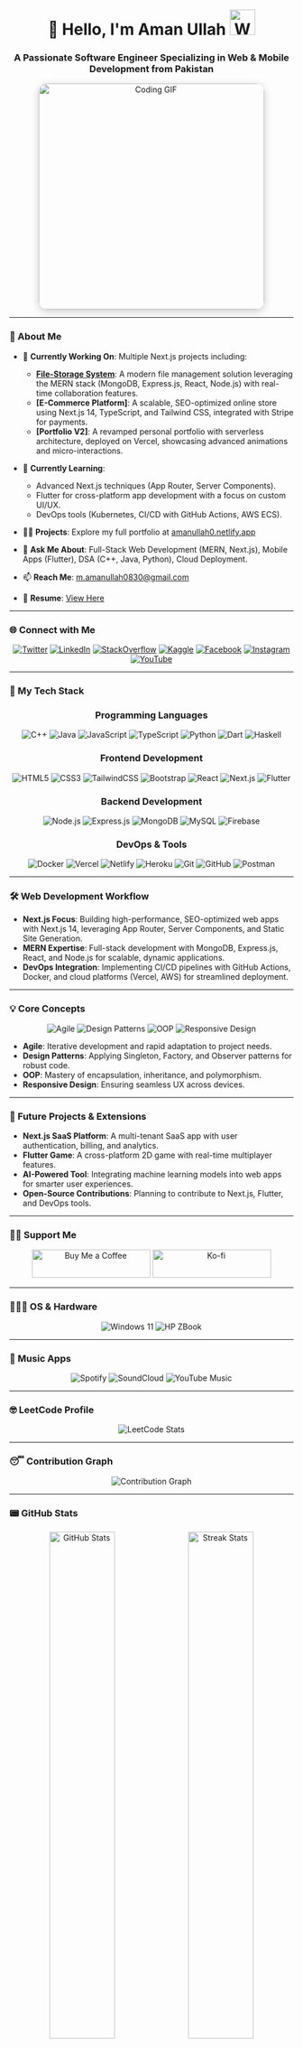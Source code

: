 <div align="center">
  <h1>👋 Hello, I'm Aman Ullah <img src="https://raw.githubusercontent.com/nixin72/nixin72/master/wave.gif" alt="Waving hand" height="45" width="45" /></h1>
  <h3>A Passionate Software Engineer Specializing in Web & Mobile Development from Pakistan</h3>
  <img src="https://media.giphy.com/media/qgQUggAC3Pfv687qPC/giphy.gif" alt="Coding GIF" width="400" style="border-radius: 15px; box-shadow: 0 4px 15px rgba(0,0,0,0.2);">
</div>

---

### 🌟 About Me
- 🔭 **Currently Working On**: Multiple Next.js projects including:
  - **[File-Storage System](https://github.com/zohiaby/file-drive/)**: A modern file management solution leveraging the MERN stack (MongoDB, Express.js, React, Node.js) with real-time collaboration features.
  - **[E-Commerce Platform]**: A scalable, SEO-optimized online store using Next.js 14, TypeScript, and Tailwind CSS, integrated with Stripe for payments.
  - **[Portfolio V2]**: A revamped personal portfolio with serverless architecture, deployed on Vercel, showcasing advanced animations and micro-interactions.

- 🌱 **Currently Learning**: 
  - Advanced Next.js techniques (App Router, Server Components).
  - Flutter for cross-platform app development with a focus on custom UI/UX.
  - DevOps tools (Kubernetes, CI/CD with GitHub Actions, AWS ECS).

- 👨‍💻 **Projects**: Explore my full portfolio at [amanullah0.netlify.app](https://amanullah0.netlify.app/)
- 💬 **Ask Me About**: Full-Stack Web Development (MERN, Next.js), Mobile Apps (Flutter), DSA (C++, Java, Python), Cloud Deployment.
- 📫 **Reach Me**: [m.amanullah0830@gmail.com](mailto:m.amanullah0830@gmail.com)
- 📄 **Resume**: [View Here](https://drive.google.com/file/d/1Cyj7zqIpITHhXKgjRcoSQOLcJjXzNn0U/view)

---

### 🌐 Connect with Me
<p align="center">
  <a href="https://twitter.com/amanullah0830" target="_blank"><img src="https://img.shields.io/badge/Twitter-%231DA1F2.svg?style=for-the-badge&logo=twitter&logoColor=white" alt="Twitter"></a>
  <a href="https://linkedin.com/in/aman-ullah" target="_blank"><img src="https://img.shields.io/badge/LinkedIn-%230077B5.svg?style=for-the-badge&logo=linkedin&logoColor=white" alt="LinkedIn"></a>
  <a href="https://stackoverflow.com/users/aman-ullah" target="_blank"><img src="https://img.shields.io/badge/StackOverflow-%23F48024.svg?style=for-the-badge&logo=stackoverflow&logoColor=white" alt="StackOverflow"></a>
  <a href="https://kaggle.com/amanullah057" target="_blank"><img src="https://img.shields.io/badge/Kaggle-%2320BEFF.svg?style=for-the-badge&logo=kaggle&logoColor=white" alt="Kaggle"></a>
  <a href="https://fb.com/amanullah" target="_blank"><img src="https://img.shields.io/badge/Facebook-%231877F2.svg?style=for-the-badge&logo=facebook&logoColor=white" alt="Facebook"></a>
  <a href="https://instagram.com/aman_ullah057" target="_blank"><img src="https://img.shields.io/badge/Instagram-%23E4405F.svg?style=for-the-badge&logo=instagram&logoColor=white" alt="Instagram"></a>
  <a href="https://www.youtube.com/c/aman057" target="_blank"><img src="https://img.shields.io/badge/YouTube-%23FF0000.svg?style=for-the-badge&logo=youtube&logoColor=white" alt="YouTube"></a>
</p>

---

### 🚀 My Tech Stack
<div align="center">
  <h3>Programming Languages</h3>
  <img src="https://img.shields.io/badge/C++-%2300599C.svg?style=for-the-badge&logo=c%2B%2B&logoColor=white" alt="C++">
  <img src="https://img.shields.io/badge/Java-%23ED8B00.svg?style=for-the-badge&logo=java&logoColor=white" alt="Java">
  <img src="https://img.shields.io/badge/JavaScript-%23F7DF1E.svg?style=for-the-badge&logo=javascript&logoColor=black" alt="JavaScript">
  <img src="https://img.shields.io/badge/TypeScript-%23007ACC.svg?style=for-the-badge&logo=typescript&logoColor=white" alt="TypeScript">
  <img src="https://img.shields.io/badge/Python-%233370A0.svg?style=for-the-badge&logo=python&logoColor=white" alt="Python">
  <img src="https://img.shields.io/badge/Dart-%230175C2.svg?style=for-the-badge&logo=dart&logoColor=white" alt="Dart">
  <img src="https://img.shields.io/badge/Haskell-%235B50D0.svg?style-for-the-badge&logo=haskell&logoColor=white" alt="Haskell">

  <h3>Frontend Development</h3>
  <img src="https://img.shields.io/badge/HTML5-%23E34F26.svg?style=for-the-badge&logo=html5&logoColor=white" alt="HTML5">
  <img src="https://img.shields.io/badge/CSS3-%231572B6.svg?style=for-the-badge&logo=css3&logoColor=white" alt="CSS3">
  <img src="https://img.shields.io/badge/TailwindCSS-%2338B2AC.svg?style=for-the-badge&logo=tailwind-css&logoColor=white" alt="TailwindCSS">
  <img src="https://img.shields.io/badge/Bootstrap-%23563D7C.svg?style=for-the-badge&logo=bootstrap&logoColor=white" alt="Bootstrap">
  <img src="https://img.shields.io/badge/React-%2361DAFB.svg?style=for-the-badge&logo=react&logoColor=black" alt="React">
  <img src="https://img.shields.io/badge/Next.js-%23000000.svg?style=for-the-badge&logo=next.js&logoColor=white" alt="Next.js">
  <img src="https://img.shields.io/badge/Flutter-%2302569B.svg?style-for-the-badge&logo=flutter&logoColor=white" alt="Flutter">

  <h3>Backend Development</h3>
  <img src="https://img.shields.io/badge/Node.js-%2343853D.svg?style=for-the-badge&logo=node.js&logoColor=white" alt="Node.js">
  <img src="https://img.shields.io/badge/Express.js-%23404d59.svg?style-for-the-badge&logo=express&logoColor=white" alt="Express.js">
  <img src="https://img.shields.io/badge/MongoDB-%2347A248.svg?style-for-the-badge&logo=mongodb&logoColor=white" alt="MongoDB">
  <img src="https://img.shields.io/badge/MySQL-%23000.svg?style-for-the-badge&logo=mysql&logoColor=white" alt="MySQL">
  <img src="https://img.shields.io/badge/Firebase-%23FFCA28.svg?style-for-the-badge&logo=firebase&logoColor=black" alt="Firebase">

  <h3>DevOps & Tools</h3>
  <img src="https://img.shields.io/badge/Docker-%230db7ed.svg?style-for-the-badge&logo=docker&logoColor=white" alt="Docker">
  <img src="https://img.shields.io/badge/Vercel-%23000000.svg?style-for-the-badge&logo=vercel&logoColor=white" alt="Vercel">
  <img src="https://img.shields.io/badge/Netlify-%2300C7B7.svg?style-for-the-badge&logo=netlify&logoColor=white" alt="Netlify">
  <img src="https://img.shields.io/badge/Heroku-%23430098.svg?style-for-the-badge&logo=heroku&logoColor=white" alt="Heroku">
  <img src="https://img.shields.io/badge/Git-%23F05033.svg?style-for-the-badge&logo=git&logoColor=white" alt="Git">
  <img src="https://img.shields.io/badge/GitHub-%23181717.svg?style-for-the-badge&logo=github&logoColor=white" alt="GitHub">
  <img src="https://img.shields.io/badge/Postman-%23FF6C37.svg?style-for-the-badge&logo=postman&logoColor=white" alt="Postman">
</div>

---

### 🛠️ Web Development Workflow
- **Next.js Focus**: Building high-performance, SEO-optimized web apps with Next.js 14, leveraging App Router, Server Components, and Static Site Generation.
- **MERN Expertise**: Full-stack development with MongoDB, Express.js, React, and Node.js for scalable, dynamic applications.
- **DevOps Integration**: Implementing CI/CD pipelines with GitHub Actions, Docker, and cloud platforms (Vercel, AWS) for streamlined deployment.

---

### 💡 Core Concepts
<p align="center">
  <img src="https://img.shields.io/badge/Agile-%23FFCC00.svg?style=flat-square&logo=scrum-alliance&logoColor=black" alt="Agile">
  <img src="https://img.shields.io/badge/Design_Patterns-%23000000.svg?style=flat-square&logo=design&logoColor=white" alt="Design Patterns">
  <img src="https://img.shields.io/badge/OOP-%23FF69B4.svg?style=flat-square&logo=codeship&logoColor=white" alt="OOP">
  <img src="https://img.shields.io/badge/Responsive_Design-%23E4405F.svg?style=flat-square&logo=figma&logoColor=white" alt="Responsive Design">
</p>

- **Agile**: Iterative development and rapid adaptation to project needs.
- **Design Patterns**: Applying Singleton, Factory, and Observer patterns for robust code.
- **OOP**: Mastery of encapsulation, inheritance, and polymorphism.
- **Responsive Design**: Ensuring seamless UX across devices.

---

### 🔮 Future Projects & Extensions
- **Next.js SaaS Platform**: A multi-tenant SaaS app with user authentication, billing, and analytics.
- **Flutter Game**: A cross-platform 2D game with real-time multiplayer features.
- **AI-Powered Tool**: Integrating machine learning models into web apps for smarter user experiences.
- **Open-Source Contributions**: Planning to contribute to Next.js, Flutter, and DevOps tools.

---

### 💁‍♂️ Support Me
<p align="center">
  <a href="https://www.buymeacoffee.com/amanullah057"><img src="https://cdn.buymeacoffee.com/buttons/v2/default-yellow.png" height="50" width="210" alt="Buy Me a Coffee"></a>
  <a href="https://ko-fi.com/amanullah"><img src="https://cdn.ko-fi.com/cdn/kofi3.png?v=3" height="50" width="210" alt="Ko-fi"></a>
</p>

---

### 👨🏻‍💻 OS & Hardware
<p align="center">
  <img src="https://img.shields.io/badge/Windows_11-%230078D4.svg?style=for-the-badge&logo=windows&logoColor=white" alt="Windows 11">
  <img src="https://img.shields.io/badge/HP_ZBook_15_G6-%230096D6.svg?style=for-the-badge&logo=hp&logoColor=white" alt="HP ZBook">
</p>

---

### 🎵 Music Apps
<p align="center">
  <img src="https://img.shields.io/badge/Spotify-%231ED760.svg?style=for-the-badge&logo=spotify&logoColor=white" alt="Spotify">
  <img src="https://img.shields.io/badge/SoundCloud-%23FF5500.svg?style=for-the-badge&logo=soundcloud&logoColor=white" alt="SoundCloud">
  <img src="https://img.shields.io/badge/YouTube_Music-%23FF0000.svg?style=for-the-badge&logo=youtube-music&logoColor=white" alt="YouTube Music">
</p>

---

### 🤓 LeetCode Profile
<div align="center">
  <img src="https://leetcard.jacoblin.cool/aman_2005?theme=dark&font=Livvic&ext=activity" alt="LeetCode Stats">
</div>

---

### 😴 Contribution Graph
<div align="center">
  <img src="https://github-readme-activity-graph.vercel.app/graph?username=aman3899&bg_color=1a202c&color=60a5fa&line=4c51bf&point=60a5fa&area=true&hide_border=true" alt="Contribution Graph">
</div>

---

### 📟 GitHub Stats
<p align="center">
  <img width="48%" src="https://github-readme-stats.vercel.app/api?username=aman3899&show_icons=true&theme=radical&hide_border=true&include_all_commits=true&count_private=true" alt="GitHub Stats">
  <img width="48%" src="https://github-readme-streak-stats.herokuapp.com/?user=aman3899&theme=radical&hide_border=true" alt="Streak Stats">
</p>

---

### ✍️ Random Dev Quote
<div align="center">
  <img src="https://quotes-github-readme.vercel.app/api?type=horizontal&theme=dracula" alt="Random Quote">
</div>

---

<div align="center">
  <h3>Thanks for Visiting! 🚀</h3>
  <p>Built with 💻 and ☕ by Aman Ullah</p>
</div>
